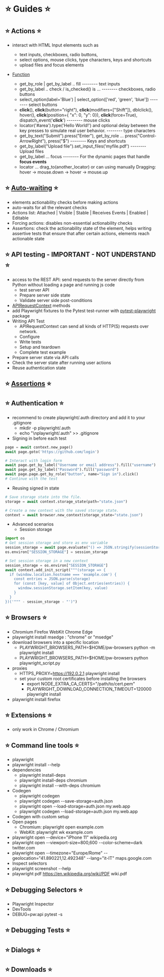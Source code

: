 # ⭐️ Guides ⭐️

## ⭐️ Actions ⭐️

- interact with HTML Input elements such as
  - text inputs, checkboxes, radio buttons,
  - select options, mouse clicks, type characters, keys and shortcuts
  - upload files and focus elements
  
- [Function](https://playwright.dev/python/docs/input)
  - get_by_role | get_by_label .. fill -------- text inputs
  - get_by_label .. check / is_checked() is ... -------- checkboxes, radio buttons
  - select_option(label='Blue') | select_option(['red', 'green', 'blue']) -------- select buttons
  - **click**(), **click**(button="right"), **click**(modifiers=["Shift"]), dblclick(), hover(), **click**(position={ "x": 0, "y": 0}), **click**(force=True), dispatch_event('**click**')  -------- mouse clicks
  - locator('#area').type('Hello World!') and optional delay between the key presses to simulate real user behavior. -------- type characters
  - get_by_text("Submit").press("Enter"), get_by_role ... press("Control-ArrowRight"), press("$") -------- Keys and shortcuts
  - get_by_label("Upload file").set_input_files('myfile.pdf') -------- Upload files
  - get_by_label ... focus -------- For the dynamic pages that handle **focus events**
  - locator ... drag_to(another_locator) or can using manually Dragging: hover -> mouse.down -> hover -> mouse.up

## ⭐️ [Auto-waiting](https://playwright.dev/python/docs/actionability) ⭐️

- elements actionability checks before making actions
- auto-waits for all the relevant checks
- Actions list: Attached | Visible | Stable | Receives Events | Enabled | Editable
- Forcing actions: disables non-essential actionability checks
- Assertions: check the actionability state of the element, helps writing assertive tests that ensure that after certain actions, elements reach actionable state
  
## ⭐️ API testing - IMPORTANT - NOT UNDERSTAND ⭐️

- access to the REST API: send requests to the server directly from Python without loading a page and running js code
  - test server API
  - Prepare server side state
  - Validate server side post-conditions
- [APIRequestContext](https://playwright.dev/python/docs/api/class-apirequestcontext) methods
- add Playwright fixtures to the Pytest test-runner with [pytest-playwright](https://playwright.dev/python/docs/test-runners) package
- Writing API Test
  - APIRequestContext can send all kinds of HTTP(S) requests over network.
  - Configure
  - Write tests
  - Setup and teardown
  - Complete test example
- Prepare server state via API calls
- Check the server state after running user actions
- Reuse authentication state

## ⭐️ [Assertions](https://playwright.dev/python/docs/test-assertions) ⭐️

## ⭐️ Authentication ⭐️

- recommend to create playwright/.auth directory and add it to your .gitignore
  - mkdir -p playwright/.auth
  - echo "\nplaywright/.auth" >> .gitignore
- Signing in before each test
  
```python
page = await context.new_page()
await page.goto('https://github.com/login')

# Interact with login form
await page.get_by_label("Username or email address").fill("username")
await page.get_by_label("Password").fill("password")
await page.page.get_by_role("button", name="Sign in").click()
# Continue with the test
```

- Reusing signed in state
  
```python
# Save storage state into the file.
storage = await context.storage_state(path="state.json")

# Create a new context with the saved storage state.
context = await browser.new_context(storage_state="state.json")
```

- Advanced scenarios
  - Session storage
  
```python
import os
# Get session storage and store as env variable
session_storage = await page.evaluate("() => JSON.stringify(sessionStorage)")
os.environ["SESSION_STORAGE"] = session_storage

# Set session storage in a new context
session_storage = os.environ["SESSION_STORAGE"]
await context.add_init_script("""(storage => {
  if (window.location.hostname === 'example.com') {
    const entries = JSON.parse(storage)
    for (const [key, value] of Object.entries(entries)) {
      window.sessionStorage.setItem(key, value)
    }
  }
})('""" - session_storage - "')")
```

## ⭐️ Browsers ⭐️

- Chromium Firefox WebKit Chrome Edge
- playwright install msedge : "chrome" or "msedge"
- download browsers into a specific location
  - PLAYWRIGHT_BROWSERS_PATH=$HOME/pw-browsers python -m playwright install
  - PLAYWRIGHT_BROWSERS_PATH=$HOME/pw-browsers python playwright_script.py
- proxies
  - HTTPS_PROXY=https://192.0.2.1 playwright install
  - set your custom root certificates before installing the browsers
    - export NODE_EXTRA_CA_CERTS="/path/to/cert.pem"
    - PLAYWRIGHT_DOWNLOAD_CONNECTION_TIMEOUT=120000 playwright install
- playwright install firefox

## ⭐️ Extensions ⭐️

- only work in Chrome / Chromium

## ⭐️ Command line tools ⭐️

- playwright
- playwright install --help
- dependencies
  - playwright install-deps
  - playwright install-deps chromium
  - playwright install --with-deps chromium
- Codegen
  - playwright codegen
  - playwright codegen --save-storage=auth.json
  - playwright open --load-storage=auth.json my.web.app
  - playwright codegen --load-storage=auth.json my.web.app
- Codegen with custom setup
- Open pages
  - Chromium: playwright open example.com
  - WebKit: playwright wk example.com
- playwright open --device="iPhone 11" wikipedia.org
- playwright open --viewport-size=800,600 --color-scheme=dark twitter.com
- playwright open --timezone="Europe/Rome" --geolocation="41.890221,12.492348" --lang="it-IT" maps.google.com
- Inspect selectors
- playwright screenshot --help
- playwright pdf https://en.wikipedia.org/wiki/PDF wiki.pdf

## ⭐️ Debugging Selectors ⭐️

- Playwright Inspector
- DevTools
- DEBUG=pw:api pytest -s

## ⭐️ Debugging Tests ⭐️

## ⭐️ Dialogs ⭐️

## ⭐️ Downloads ⭐️

